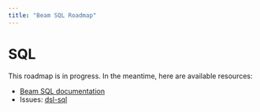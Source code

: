 ```yaml
---
title: "Beam SQL Roadmap"
---
```

<!--
Licensed under the Apache License, Version 2.0 (the "License");
you may not use this file except in compliance with the License.
You may obtain a copy of the License at

http://www.apache.org/licenses/LICENSE-2.0

Unless required by applicable law or agreed to in writing, software
distributed under the License is distributed on an "AS IS" BASIS,
WITHOUT WARRANTIES OR CONDITIONS OF ANY KIND, either express or implied.
See the License for the specific language governing permissions and
limitations under the License.
-->

# SQL

This roadmap is in progress. In the meantime, here are available resources:

 - [Beam SQL documentation](/documentation/dsls/sql/overview)
 - Issues: [dsl-sql](https://github.com/apache/beam/issues?q=is%3Aopen+is%3Aissue+label%3Adsl-sql)
